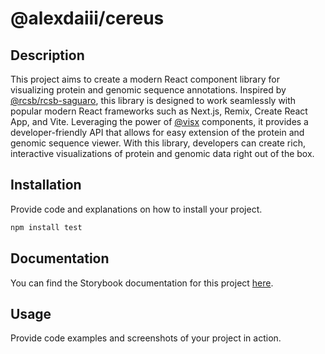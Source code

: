 # @alexdaiii/cereus

## Description

This project aims to create a modern React component library for visualizing
protein and genomic sequence annotations.
Inspired by [@rcsb/rcsb-saguaro](https://github.com/rcsb/rcsb-saguaro), this
library
is designed to work seamlessly with popular modern React frameworks
such as
Next.js, Remix, Create React App, and Vite.
Leveraging the power of [@visx](https://airbnb.io/visx/) components, it provides
a developer-friendly API that allows for easy extension of the protein and
genomic sequence viewer.
With this library, developers can create rich, interactive visualizations of
protein and genomic data right out of the box.

## Installation

Provide code and explanations on how to install your project.

```bash
npm install test
```

## Documentation

You can find the Storybook documentation for this
project [here](https://chromatic.com).

## Usage

Provide code examples and screenshots of your project in action.
